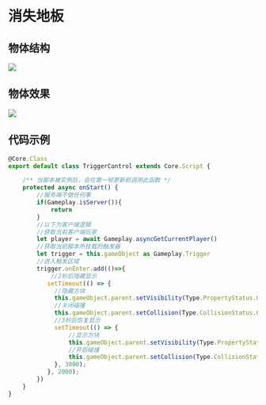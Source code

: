 # 消失地板

## 物体结构

![](https://wstatic-a1.233leyuan.com/productdocs/static/boxcn4ZLJ2Ct6asVaHwaNrJPfPf.png)

## 物体效果

![](https://wstatic-a1.233leyuan.com/productdocs/static/boxcnZtUj6kbqmT1k4Xks3Sl9Eb.gif)

## 代码示例

```ts
@Core.Class
export default class TriggerControl extends Core.Script {

    /** 当脚本被实例后，会在第一帧更新前调用此函数 */
    protected async onStart() {
        //服务端不做任何事
        if(Gameplay.isServer()){
            return
        }
        //以下为客户端逻辑
        //获取当前客户端玩家
        let player = await Gameplay.asyncGetCurrentPlayer()
        //获取当前脚本所挂载的触发器
        let trigger = this.gameObject as Gameplay.Trigger
        //进入触发区域
        trigger.onEnter.add(()=>{
            //2秒后隐藏显示
           setTimeout(() => {
             //隐藏方块
             this.gameObject.parent.setVisibility(Type.PropertyStatus.Off)
             //关闭碰撞
             this.gameObject.parent.setCollision(Type.CollisionStatus.Off)
             //3秒后恢复显示
             setTimeout(() => {
                 //显示方块
                 this.gameObject.parent.setVisibility(Type.PropertyStatus.On)
                 //开启碰撞
                 this.gameObject.parent.setCollision(Type.CollisionStatus.On)
             }, 3000);
           }, 2000);
        })
    }
}
```
